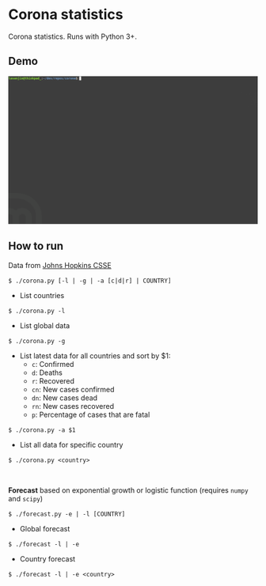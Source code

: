 # Corona statistics
Corona statistics. Runs with Python 3+.


## Demo
<img src="demo.gif" width="800">


## How to run
Data from [Johns Hopkins CSSE](https://github.com/CSSEGISandData/COVID-19)

```
$ ./corona.py [-l | -g | -a [c|d|r] | COUNTRY]
```

 - List countries
```
$ ./corona.py -l
```

 - List global data
```
$ ./corona.py -g
```

 - List latest data for all countries and sort by $1:
   - `c`: Confirmed
   - `d`: Deaths
   - `r`: Recovered
   - `cn`: New cases confirmed
   - `dn`: New cases dead
   - `rn`: New cases recovered
   - `p`: Percentage of cases that are fatal
```
$ ./corona.py -a $1
```

 - List all data for specific country
```
$ ./corona.py <country>
```


</br>


**Forecast** based on exponential growth or logistic function (requires `numpy` and `scipy`)
```
$ ./forecast.py -e | -l [COUNTRY]
```

 - Global forecast
```
$ ./forecast -l | -e
```

 - Country forecast
```
$ ./forecast -l | -e <country>
```
